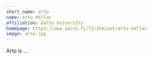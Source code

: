 ```yaml
---
short_name: arto
name: Arto Hellas
affiliation: Aalto University
homepage: https://www.aalto.fi/fi/ihmiset/arto-hellas
image: arto.jpg
---
```


Arto is ...